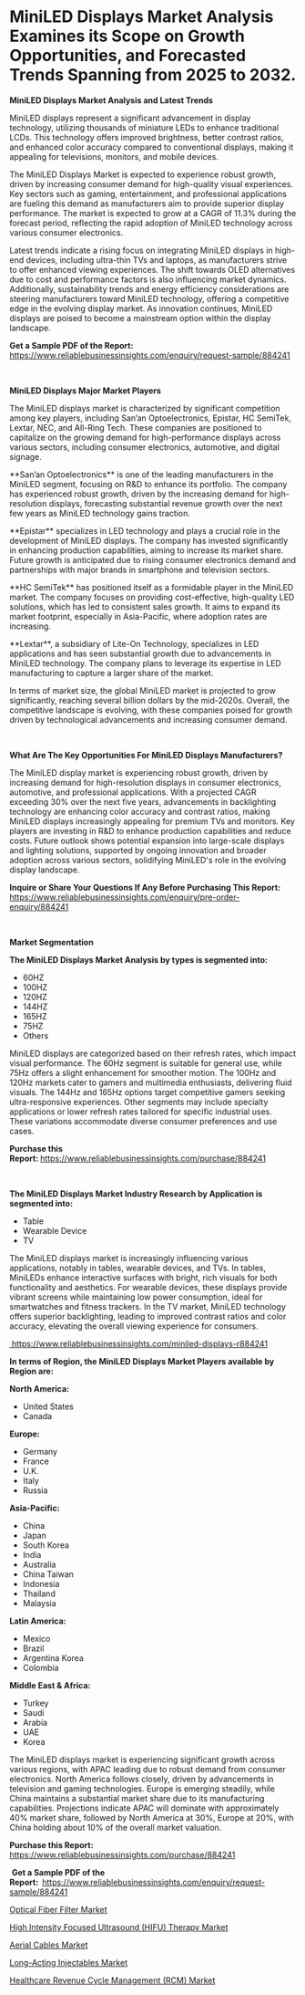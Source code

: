 <p><h1>MiniLED Displays Market Analysis Examines its Scope on Growth Opportunities, and Forecasted Trends Spanning from 2025 to 2032.</h1></p><p><strong>MiniLED Displays Market Analysis and Latest Trends</strong></p>
<p><p>MiniLED displays represent a significant advancement in display technology, utilizing thousands of miniature LEDs to enhance traditional LCDs. This technology offers improved brightness, better contrast ratios, and enhanced color accuracy compared to conventional displays, making it appealing for televisions, monitors, and mobile devices. </p><p>The MiniLED Displays Market is expected to experience robust growth, driven by increasing consumer demand for high-quality visual experiences. Key sectors such as gaming, entertainment, and professional applications are fueling this demand as manufacturers aim to provide superior display performance. The market is expected to grow at a CAGR of 11.3% during the forecast period, reflecting the rapid adoption of MiniLED technology across various consumer electronics. </p><p>Latest trends indicate a rising focus on integrating MiniLED displays in high-end devices, including ultra-thin TVs and laptops, as manufacturers strive to offer enhanced viewing experiences. The shift towards OLED alternatives due to cost and performance factors is also influencing market dynamics. Additionally, sustainability trends and energy efficiency considerations are steering manufacturers toward MiniLED technology, offering a competitive edge in the evolving display market. As innovation continues, MiniLED displays are poised to become a mainstream option within the display landscape.</p></p>
<p><strong>Get a Sample PDF of the Report:&nbsp;</strong> <a href="https://www.reliablebusinessinsights.com/enquiry/request-sample/884241?utm_campaign=2310&utm_medium=2&utm_source=Github&utm_content=ia&utm_term=06042025&utm_id=miniled-displays">https://www.reliablebusinessinsights.com/enquiry/request-sample/884241</a></p>
<p>&nbsp;</p>
<p><strong>MiniLED Displays Major Market Players</strong></p>
<p><p>The MiniLED displays market is characterized by significant competition among key players, including San’an Optoelectronics, Epistar, HC SemiTek, Lextar, NEC, and All-Ring Tech. These companies are positioned to capitalize on the growing demand for high-performance displays across various sectors, including consumer electronics, automotive, and digital signage.</p><p>**San’an Optoelectronics** is one of the leading manufacturers in the MiniLED segment, focusing on R&D to enhance its portfolio. The company has experienced robust growth, driven by the increasing demand for high-resolution displays, forecasting substantial revenue growth over the next few years as MiniLED technology gains traction.</p><p>**Epistar** specializes in LED technology and plays a crucial role in the development of MiniLED displays. The company has invested significantly in enhancing production capabilities, aiming to increase its market share. Future growth is anticipated due to rising consumer electronics demand and partnerships with major brands in smartphone and television sectors.</p><p>**HC SemiTek** has positioned itself as a formidable player in the MiniLED market. The company focuses on providing cost-effective, high-quality LED solutions, which has led to consistent sales growth. It aims to expand its market footprint, especially in Asia-Pacific, where adoption rates are increasing.</p><p>**Lextar**, a subsidiary of Lite-On Technology, specializes in LED applications and has seen substantial growth due to advancements in MiniLED technology. The company plans to leverage its expertise in LED manufacturing to capture a larger share of the market.</p><p>In terms of market size, the global MiniLED market is projected to grow significantly, reaching several billion dollars by the mid-2020s. Overall, the competitive landscape is evolving, with these companies poised for growth driven by technological advancements and increasing consumer demand.</p></p>
<p>&nbsp;</p>
<p><strong>What Are The Key Opportunities For MiniLED Displays Manufacturers?</strong></p>
<p><p>The MiniLED display market is experiencing robust growth, driven by increasing demand for high-resolution displays in consumer electronics, automotive, and professional applications. With a projected CAGR exceeding 30% over the next five years, advancements in backlighting technology are enhancing color accuracy and contrast ratios, making MiniLED displays increasingly appealing for premium TVs and monitors. Key players are investing in R&D to enhance production capabilities and reduce costs. Future outlook shows potential expansion into large-scale displays and lighting solutions, supported by ongoing innovation and broader adoption across various sectors, solidifying MiniLED's role in the evolving display landscape.</p></p>
<p><strong>Inquire or Share Your Questions If Any Before Purchasing This Report:</strong> <a href="https://www.reliablebusinessinsights.com/enquiry/pre-order-enquiry/884241?utm_campaign=2310&utm_medium=2&utm_source=Github&utm_content=ia&utm_term=06042025&utm_id=miniled-displays">https://www.reliablebusinessinsights.com/enquiry/pre-order-enquiry/884241</a></p>
<p>&nbsp;</p>
<p><strong>Market Segmentation</strong></p>
<p><strong>The MiniLED Displays Market Analysis by types is segmented into:</strong></p>
<p><ul><li>60HZ</li><li>100HZ</li><li>120HZ</li><li>144HZ</li><li>165HZ</li><li>75HZ</li><li>Others</li></ul></p>
<p><p>MiniLED displays are categorized based on their refresh rates, which impact visual performance. The 60Hz segment is suitable for general use, while 75Hz offers a slight enhancement for smoother motion. The 100Hz and 120Hz markets cater to gamers and multimedia enthusiasts, delivering fluid visuals. The 144Hz and 165Hz options target competitive gamers seeking ultra-responsive experiences. Other segments may include specialty applications or lower refresh rates tailored for specific industrial uses. These variations accommodate diverse consumer preferences and use cases.</p></p>
<p><strong>Purchase this Report:&nbsp;</strong><a href="https://www.reliablebusinessinsights.com/purchase/884241?utm_campaign=2310&utm_medium=2&utm_source=Github&utm_content=ia&utm_term=06042025&utm_id=miniled-displays">https://www.reliablebusinessinsights.com/purchase/884241</a></p>
<p>&nbsp;</p>
<p><strong>The MiniLED Displays Market Industry Research by Application is segmented into:</strong></p>
<p><ul><li>Table</li><li>Wearable Device</li><li>TV</li></ul></p>
<p><p>The MiniLED displays market is increasingly influencing various applications, notably in tables, wearable devices, and TVs. In tables, MiniLEDs enhance interactive surfaces with bright, rich visuals for both functionality and aesthetics. For wearable devices, these displays provide vibrant screens while maintaining low power consumption, ideal for smartwatches and fitness trackers. In the TV market, MiniLED technology offers superior backlighting, leading to improved contrast ratios and color accuracy, elevating the overall viewing experience for consumers.</p></p>
<p><a href="https://www.reliablebusinessinsights.com/miniled-displays-r884241?utm_campaign=2310&utm_medium=2&utm_source=Github&utm_content=ia&utm_term=06042025&utm_id=miniled-displays">&nbsp;https://www.reliablebusinessinsights.com/miniled-displays-r884241</a></p>
<p><strong>In terms of Region, the MiniLED Displays Market Players available by Region are:</strong></p>
<p>
    <p> <strong> North America: </strong>
        <ul>
            <li>United States</li>
            <li>Canada</li>
        </ul>
        </p> 
    <p> <strong> Europe: </strong>
        <ul>
            <li>Germany</li>
            <li>France</li>
            <li>U.K.</li>
            <li>Italy</li>
            <li>Russia</li>
        </ul>
        </p> 
    <p> <strong> Asia-Pacific: </strong>
        <ul>
            <li>China</li>
            <li>Japan</li>
            <li>South Korea</li>
            <li>India</li>
            <li>Australia</li>
            <li>China Taiwan</li>
            <li>Indonesia</li>
            <li>Thailand</li>
            <li>Malaysia</li>
        </ul>
        </p> 
    <p> <strong> Latin America: </strong>
        <ul>
            <li>Mexico</li>
            <li>Brazil</li>
            <li>Argentina Korea</li>
            <li>Colombia</li>
        </ul>
        </p> 
    <p> <strong> Middle East & Africa: </strong>
        <ul>
            <li>Turkey</li>
            <li>Saudi</li>
            <li>Arabia</li>
            <li>UAE</li>
            <li>Korea</li>
        </ul>
    </p>
    </p>
<p><p>The MiniLED displays market is experiencing significant growth across various regions, with APAC leading due to robust demand from consumer electronics. North America follows closely, driven by advancements in television and gaming technologies. Europe is emerging steadily, while China maintains a substantial market share due to its manufacturing capabilities. Projections indicate APAC will dominate with approximately 40% market share, followed by North America at 30%, Europe at 20%, with China holding about 10% of the overall market valuation.</p></p>
<p><strong>Purchase this Report: </strong><a href="https://www.reliablebusinessinsights.com/purchase/884241?utm_campaign=2310&utm_medium=2&utm_source=Github&utm_content=ia&utm_term=06042025&utm_id=miniled-displays">https://www.reliablebusinessinsights.com/purchase/884241</a></p>
<p>&nbsp;<strong>Get a Sample PDF of the Report:&nbsp;&nbsp;</strong><a href="https://www.reliablebusinessinsights.com/enquiry/request-sample/884241?utm_campaign=2310&utm_medium=2&utm_source=Github&utm_content=ia&utm_term=06042025&utm_id=miniled-displays">https://www.reliablebusinessinsights.com/enquiry/request-sample/884241</a></p>
<p><strong></strong></p>
<p><p><a href="https://github.com/marfosamiko7/Market-Research-Report-List-1/blob/main/optical-fiber-filter-market.md?utm_campaign=2310&utm_medium=2&utm_source=Github&utm_content=ia&utm_term=06042025&utm_id=miniled-displays">Optical Fiber Filter Market</a></p><p><a href="https://www.linkedin.com/pulse/comprehensive-overview-high-intensity-focused-ultrasound-yocie?utm_campaign=2310&utm_medium=2&utm_source=Github&utm_content=ia&utm_term=06042025&utm_id=miniled-displays">High Intensity Focused Ultrasound (HIFU) Therapy Market</a></p><p><a href="https://github.com/bawksmaedamu/Market-Research-Report-List-1/blob/main/aerial-cables-market.md?utm_campaign=2310&utm_medium=2&utm_source=Github&utm_content=ia&utm_term=06042025&utm_id=miniled-displays">Aerial Cables Market</a></p><p><a href="https://www.linkedin.com/pulse/stakeholders-can-gain-insights-long-acting-injectables-9ejke?utm_campaign=2310&utm_medium=2&utm_source=Github&utm_content=ia&utm_term=06042025&utm_id=miniled-displays">Long-Acting Injectables Market</a></p><p><a href="https://www.linkedin.com/pulse/healthcare-revenue-cycle-management-rcm-market-size-report-2025-2032-4tkie?utm_campaign=2310&utm_medium=2&utm_source=Github&utm_content=ia&utm_term=06042025&utm_id=miniled-displays">Healthcare Revenue Cycle Management (RCM) Market</a></p></p>